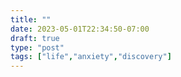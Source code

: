 ```yaml
---
title: ""
date: 2023-05-01T22:34:50-07:00
draft: true
type: "post"
tags: ["life","anxiety","discovery"]
---
```


